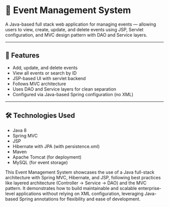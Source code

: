 # 🎉 Event Management System

A Java-based full stack web application for managing events — allowing users to view, create, update, and delete events using JSP, Servlet configuration, and MVC design pattern with DAO and Service layers.

---

## 🚀 Features

- Add, update, and delete events
- View all events or search by ID
- JSP-based UI with servlet backend
- Follows MVC architecture
- Uses DAO and Service layers for clean separation
- Configured via Java-based Spring configuration (no XML)

---

## 🛠️ Technologies Used

- Java 8
- Spring MVC
- JSP
- Hibernate with JPA (with persistence.xml)
- Maven
- Apache Tomcat (for deployment)
- MySQL (for event storage)

This Event Management System showcases the use of a Java full-stack architecture with Spring MVC, Hibernate, and JSP, following best practices like layered architecture (Controller → Service → DAO) and the MVC pattern. It demonstrates how to build maintainable and scalable enterprise-level applications without relying on XML configuration, leveraging Java-based Spring annotations for flexibility and ease of development.
